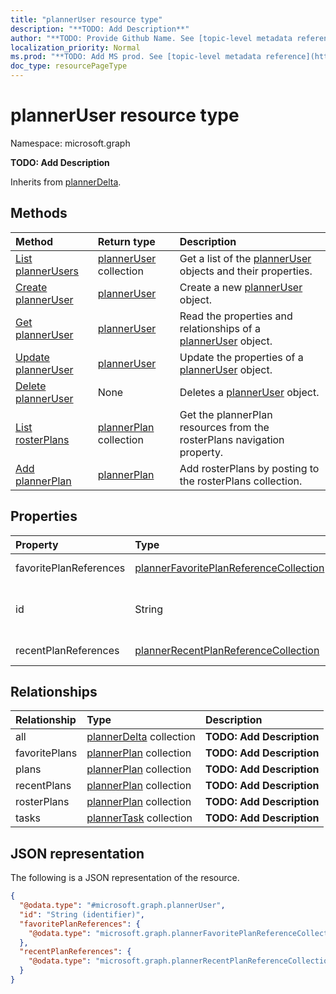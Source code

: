 ```yaml
---
title: "plannerUser resource type"
description: "**TODO: Add Description**"
author: "**TODO: Provide Github Name. See [topic-level metadata reference](https://msgo.azurewebsites.net/add/document/guidelines/metadata.html#topic-level-metadata)**"
localization_priority: Normal
ms.prod: "**TODO: Add MS prod. See [topic-level metadata reference](https://msgo.azurewebsites.net/add/document/guidelines/metadata.html#topic-level-metadata)**"
doc_type: resourcePageType
---
```


# plannerUser resource type

Namespace: microsoft.graph

**TODO: Add Description**


Inherits from [plannerDelta](../resources/plannerdelta.md).

## Methods
|Method|Return type|Description|
|:---|:---|:---|
|[List plannerUsers](../api/planneruser-list.md)|[plannerUser](../resources/planneruser.md) collection|Get a list of the [plannerUser](../resources/planneruser.md) objects and their properties.|
|[Create plannerUser](../api/planneruser-create.md)|[plannerUser](../resources/planneruser.md)|Create a new [plannerUser](../resources/planneruser.md) object.|
|[Get plannerUser](../api/planneruser-get.md)|[plannerUser](../resources/planneruser.md)|Read the properties and relationships of a [plannerUser](../resources/planneruser.md) object.|
|[Update plannerUser](../api/planneruser-update.md)|[plannerUser](../resources/planneruser.md)|Update the properties of a [plannerUser](../resources/planneruser.md) object.|
|[Delete plannerUser](../api/planneruser-delete.md)|None|Deletes a [plannerUser](../resources/planneruser.md) object.|
|[List rosterPlans](../api/planneruser-list-rosterplans.md)|[plannerPlan](../resources/plannerplan.md) collection|Get the plannerPlan resources from the rosterPlans navigation property.|
|[Add plannerPlan](../api/planneruser-post-rosterplans.md)|[plannerPlan](../resources/plannerplan.md)|Add rosterPlans by posting to the rosterPlans collection.|

## Properties
|Property|Type|Description|
|:---|:---|:---|
|favoritePlanReferences|[plannerFavoritePlanReferenceCollection](../resources/plannerfavoriteplanreferencecollection.md)|**TODO: Add Description**|
|id|String|**TODO: Add Description** Inherited from [entity](../resources/entity.md)|
|recentPlanReferences|[plannerRecentPlanReferenceCollection](../resources/plannerrecentplanreferencecollection.md)|**TODO: Add Description**|

## Relationships
|Relationship|Type|Description|
|:---|:---|:---|
|all|[plannerDelta](../resources/plannerdelta.md) collection|**TODO: Add Description**|
|favoritePlans|[plannerPlan](../resources/plannerplan.md) collection|**TODO: Add Description**|
|plans|[plannerPlan](../resources/plannerplan.md) collection|**TODO: Add Description**|
|recentPlans|[plannerPlan](../resources/plannerplan.md) collection|**TODO: Add Description**|
|rosterPlans|[plannerPlan](../resources/plannerplan.md) collection|**TODO: Add Description**|
|tasks|[plannerTask](../resources/plannertask.md) collection|**TODO: Add Description**|

## JSON representation
The following is a JSON representation of the resource.
<!-- {
  "blockType": "resource",
  "keyProperty": "id",
  "@odata.type": "microsoft.graph.plannerUser",
  "baseType": "microsoft.graph.plannerDelta",
  "openType": false
}
-->
``` json
{
  "@odata.type": "#microsoft.graph.plannerUser",
  "id": "String (identifier)",
  "favoritePlanReferences": {
    "@odata.type": "microsoft.graph.plannerFavoritePlanReferenceCollection"
  },
  "recentPlanReferences": {
    "@odata.type": "microsoft.graph.plannerRecentPlanReferenceCollection"
  }
}
```

